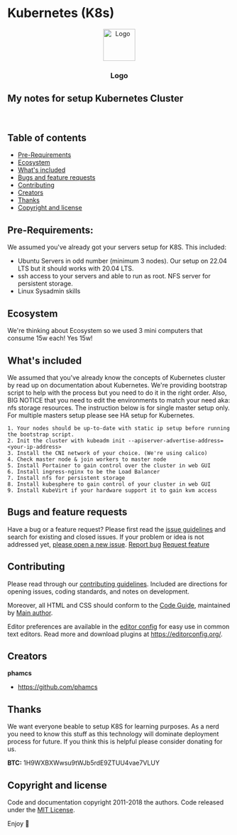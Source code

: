 # Kubernetes (K8s)

<p align="center">
  <a href="https://example.com/">
    <img src="https://via.placeholder.com/72" alt="Logo" width=72 height=72>
  </a>

  <h3 align="center">Logo</h3>

  <p align="center">
    <h2> My notes for setup Kubernetes Cluster </h2>
    <br>
  </p>
</p>


## Table of contents

- [Pre-Requirements](#Pre-requirements)
- [Ecosystem](#Ecosystem)
- [What's included](#whats-included)
- [Bugs and feature requests](#bugs-and-feature-requests)
- [Contributing](#contributing)
- [Creators](#creators)
- [Thanks](#thanks)
- [Copyright and license](#copyright-and-license)


## Pre-Requirements:
We assumed you've already got your servers setup for K8S. This included:

- Ubuntu Servers in odd number (minimum 3 nodes). Our setup on 22.04 LTS but it should works with 20.04 LTS.
- ssh access to your servers and able to run as root. NFS server for persistent storage.
- Linux Sysadmin skills

## Ecosystem

We're thinking about Ecosystem so we used 3 mini computers that consume 15w each! Yes 15w!

## What's included

We assumed that you've already know the concepts of Kubernetes cluster by read up on documentation about Kubernetes.
We're providing bootstrap script to help with the process but you need to do it in the right order.
Also, BIG NOTICE that you need to edit the environments to match your need aka: nfs storage resources.
The instruction below is for single master setup only. For multiple masters setup please see HA setup for Kubernetes.

```text
1. Your nodes should be up-to-date with static ip setup before running the bootstrap script.
2. Init the cluster with kubeadm init --apiserver-advertise-address=<your-ip-address>
3. Install the CNI network of your choice. (We're using calico)
4. Check master node & join workers to master node
5. Install Portainer to gain control over the cluster in web GUI
6. Install ingress-nginx to be the Load Balancer
7. Install nfs for persistent storage
8. Install kubesphere to gain control of your cluster in web GUI
9. Install KubeVirt if your hardware support it to gain kvm access
```

## Bugs and feature requests

Have a bug or a feature request? Please first read the [issue guidelines](https://reponame/blob/master/CONTRIBUTING.md) and search for existing and closed issues. If your problem or idea is not addressed yet, [please open a new issue](https://reponame/issues/new).
    <a href="https://reponame/issues/new?template=bug.md">Report bug</a>
    <a href="https://reponame/issues/new?template=feature.md&labels=feature">Request feature</a>
## Contributing

Please read through our [contributing guidelines](https://reponame/blob/master/CONTRIBUTING.md). Included are directions for opening issues, coding standards, and notes on development.

Moreover, all HTML and CSS should conform to the [Code Guide](https://github.com/mdo/code-guide), maintained by [Main author](https://github.com/usernamemainauthor).

Editor preferences are available in the [editor config](https://reponame/blob/master/.editorconfig) for easy use in common text editors. Read more and download plugins at <https://editorconfig.org/>.

## Creators

**phamcs**

- <https://github.com/phamcs>

## Thanks

We want everyone beable to setup K8S for learning purposes. As a nerd you need to know this stuff as this technology will dominate deployment process for future.
If you think this is helpful please consider donating for us.

**BTC:** 1H9WXBXWwsu9tWJb5rdE9ZTUU4vae7VLUY

## Copyright and license

Code and documentation copyright 2011-2018 the authors. Code released under the [MIT License](https://reponame/blob/master/LICENSE).

Enjoy :metal:
